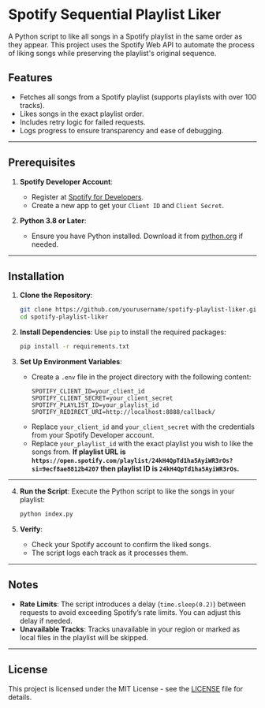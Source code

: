 # Spotify Sequential Playlist Liker

A Python script to like all songs in a Spotify playlist in the same order as they appear. This project uses the Spotify Web API to automate the process of liking songs while preserving the playlist's original sequence.

## Features
- Fetches all songs from a Spotify playlist (supports playlists with over 100 tracks).
- Likes songs in the exact playlist order.
- Includes retry logic for failed requests.
- Logs progress to ensure transparency and ease of debugging.

---

## Prerequisites

1. **Spotify Developer Account**:
   - Register at [Spotify for Developers](https://developer.spotify.com/dashboard/).
   - Create a new app to get your `Client ID` and `Client Secret`.

2. **Python 3.8 or Later**:
   - Ensure you have Python installed. Download it from [python.org](https://www.python.org/) if needed.

---

## Installation

1. **Clone the Repository**:
   ```bash
   git clone https://github.com/yourusername/spotify-playlist-liker.git
   cd spotify-playlist-liker
   ```

2. **Install Dependencies**:
   Use `pip` to install the required packages:
   ```bash
   pip install -r requirements.txt
   ```

3. **Set Up Environment Variables**:
   - Create a `.env` file in the project directory with the following content:
     ```plaintext
     SPOTIFY_CLIENT_ID=your_client_id
     SPOTIFY_CLIENT_SECRET=your_client_secret
     SPOTIFY_PLAYLIST_ID=your_playlist_id
     SPOTIFY_REDIRECT_URI=http://localhost:8888/callback/
     ```
   - Replace `your_client_id` and `your_client_secret` with the credentials from your Spotify Developer account.
   - Replace `your_playlist_id` with the exact playlist you wish to like the songs from. **If playlist URL is `https://open.spotify.com/playlist/24kH4QpTd1ha5AyiWR3rOs?si=9ecf8ae8812b4207` then playlist ID is `24kH4QpTd1ha5AyiWR3rOs`.**

---

4. **Run the Script**:
   Execute the Python script to like the songs in your playlist:
   ```bash
   python index.py
   ```

5. **Verify**:
   - Check your Spotify account to confirm the liked songs.
   - The script logs each track as it processes them.

---

## Notes

- **Rate Limits**: The script introduces a delay (`time.sleep(0.2)`) between requests to avoid exceeding Spotify’s rate limits. You can adjust this delay if needed.
- **Unavailable Tracks**: Tracks unavailable in your region or marked as local files in the playlist will be skipped.

---

## License

This project is licensed under the MIT License - see the [LICENSE](LICENSE) file for details.
